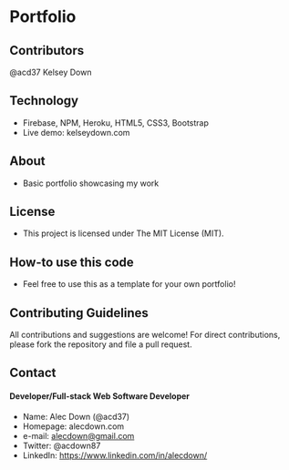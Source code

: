 # Portfolio

## Contributors
@acd37
Kelsey Down


## Technology
* Firebase, NPM, Heroku, HTML5, CSS3, Bootstrap
* Live demo: kelseydown.com

## About
*  Basic portfolio showcasing my work


## License 
* This project is licensed under The MIT License (MIT).


## How-to use this code
* Feel free to use this as a template for your own portfolio!

## Contributing Guidelines
All contributions and suggestions are welcome!
For direct contributions, please fork the repository and file a pull request. 

## Contact
#### Developer/Full-stack Web Software Developer
* Name: Alec Down (@acd37)
* Homepage: alecdown.com
* e-mail: alecdown@gmail.com
* Twitter: @acdown87
* LinkedIn: https://www.linkedin.com/in/alecdown/
